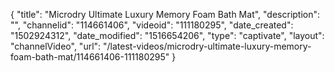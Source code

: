 {
    "title": "Microdry Ultimate Luxury Memory Foam Bath Mat",
    "description": "",
    "channelid": "114661406",
    "videoid": "111180295",
    "date_created": "1502924312",
    "date_modified": "1516654206",
    "type": "captivate",
    "layout": "channelVideo",
    "url": "\/latest-videos\/microdry-ultimate-luxury-memory-foam-bath-mat\/114661406-111180295"
}